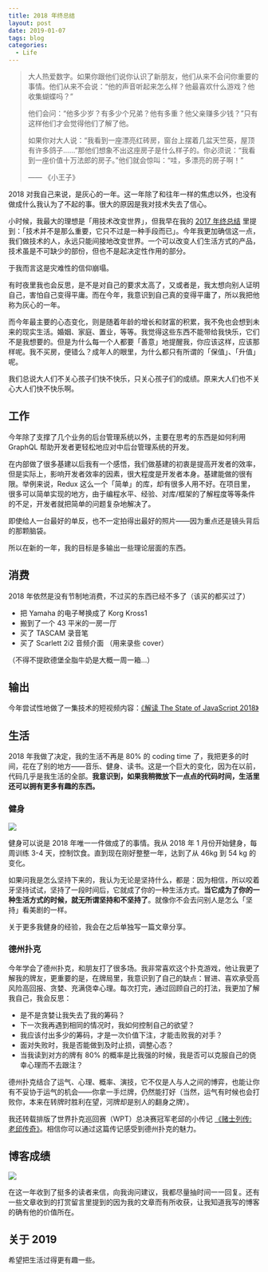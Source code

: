 ```yaml
---
title: 2018 年终总结
layout: post
date: 2019-01-07
tags: blog
categories:
  - Life
---
```


> 大人热爱数字。如果你跟他们说你认识了新朋友，他们从来不会问你重要的事情。他们从来不会说：“他的声音听起来怎么样？他最喜欢什么游戏？他收集蝴蝶吗？”
>
> 他们会问：“他多少岁？有多少个兄弟？他有多重？他父亲赚多少钱？”只有这样他们才会觉得他们了解了他。
>
> 如果你对大人说：“我看到一座漂亮红砖房，窗台上摆着几盆天竺葵，屋顶有许多鸽子……”那他们想象不出这座房子是什么样子的。你必须说：“我看到一座价值十万法郎的房子。”他们就会惊叫：“哇，多漂亮的房子啊！”
>
> —— 《小王子》

2018 对我自己来说，是灰心的一年。这一年除了和往年一样的焦虑以外，也没有做成什么我认为了不起的事。很大的原因是我对技术失去了信心。

小时候，我最大的理想是「用技术改变世界」，但我早在我的 [2017 年终总结](/blog/2017-summary/) 里提到：「技术并不是那么重要，它只不过是一种手段而已」。今年我更加确信这一点，我们做技术的人，永远只能间接地改变世界。一个可以改变人们生活方式的产品，技术虽是不可缺少的部份，但也不是起决定性作用的部分。

于我而言这是灾难性的信仰崩塌。

有时夜里我也会反思，是不是对自己的要求太高了，又或者是，我太想向别人证明自己，害怕自己变得平庸。而在今年，我意识到自己真的变得平庸了，所以我把他称为灰心的一年。

而今年最主要的心态变化，则是随着年龄的增长和财富的积累，我不免也会想到未来的现实生活。婚姻、家庭、置业，等等。我觉得这些东西不能带给我快乐，它们不是我想要的。但是为什么每一个人都要「善意」地提醒我，你应该这样，应该那样呢。我不买房，便错么？成年人的眼里，为什么都只有所谓的「保值」、「升值」呢。

我们总说大人们不关心孩子们快不快乐，只关心孩子们的成绩。原来大人们也不关心大人们快不快乐啊。

## 工作

今年除了支撑了几个业务的后台管理系统以外，主要在思考的东西是如何利用 GraphQL 帮助开发者更轻松地应对中后台管理系统的开发。

在内部做了很多基建以后我有一个感悟，我们做基建的初衷是提高开发者的效率，但是实际上，影响开发者效率的因素，很大程度是开发者本身。基建能做的很有限。举例来说，Redux 这么一个「简单」的库，却有很多人用不好。在项目里，很多可以简单实现的地方，由于编程水平、经验、对库/框架的了解程度等等条件的不足，开发者就把简单的问题复杂地解决了。

即使给人一台最好的单反，也不一定拍得出最好的照片——因为重点还是镜头背后的那颗脑袋。

所以在新的一年，我的目标是多输出一些理论层面的东西。

## 消费

2018 年依然是没有节制地消费，不过买的东西已经不多了（该买的都买过了）

- 把 Yamaha 的电子琴换成了 Korg Kross1
- 搬到了一个 43 平米的一房一厅
- 买了 TASCAM 录音笔
- 买了 Scarlett 2i2 音频介面 （用来录些 cover）

（不得不提欧德堡全脂牛奶是大概一周一箱...）

## 输出

今年尝试性地做了一集技术的短视频内容：[《解读 The State of JavaScript 2018》](http://www.bilibili.com/video/av36543409)

## 生活

2018 年我做了决定，我的生活不再是 80% 的 coding time 了，我把更多的时间，花在了别的地方——音乐、健身、读书。这是一个巨大的变化，因为在以前，代码几乎是我生活的全部。**我意识到，如果我稍微放下一点点的代码时间，生活里还可以拥有更多有趣的东西。**

### 健身

<img class="small" src="https://gbstatic.djyde.com/assets/006tNc79ly1fyy4u0ie1bj30pa0pan1o.jpg" />

健身可以说是 2018 年唯一一件做成了的事情。我从 2018 年 1 月份开始健身，每周训练 3-4 天，控制饮食。直到现在刚好整整一年，达到了从 46kg 到 54 kg 的变化。

如果问我是怎么坚持下来的，我认为无论是坚持什么，都是：因为相信，所以咬着牙坚持试试，坚持了一段时间后，它就成了你的一种生活方式。**当它成为了你的一种生活方式的时候，就无所谓坚持和不坚持了**。就像你不会去问别人是怎么「坚持」看美剧的一样。

关于更多我健身的经验，我会在之后单独写一篇文章分享。

### 德州扑克

今年学会了德州扑克，和朋友打了很多场。我非常喜欢这个扑克游戏，他让我更了解我的牌友，更重要的是，在牌局里，我意识到了自己的缺点：冒进、喜欢承受高风险高回报、贪婪、充满侥幸心理。每次打完，通过回顾自己的打法，我更加了解我自己，我会反思：

- 是不是贪婪让我失去了我的筹码？
- 下一次我再遇到相同的情况时，我如何控制自己的欲望？
- 我应该付出多少的筹码，才是一次价值下注，才能击败我的对手？
- 面对失败时，我是否能做到及时止损，调整心态？
- 当我读到对方的牌有 80% 的概率是比我强的时候，我是否可以克服自己的侥幸心理而不去跟注？

德州扑克结合了运气、心理、概率、演技，它不仅是人与人之间的博弈，也能让你有不妥协于运气的机会——你拿一手烂牌，仍然能打好（当然，运气有时候也会打败你，本来在转牌时胜利在望，河牌却是别人的翻身之牌）。

我还转载排版了世界扑克巡回赛（WPT）总决赛冠军老邱的小传记 [《赌士列传: 老邱传奇》](https://randyloop.gitbooks.io/the-legend-of-david-chiu/content/)。相信你可以通过这篇传记感受到德州扑克的魅力。

## 博客成绩

![](https://gbstatic.djyde.com/assets/006tNc79ly1fyy7f777sfj31im0cead2.jpg)

在这一年收到了挺多的读者来信，向我询问建议，我都尽量抽时间一一回复。还有一些文章收到的打赏留言里提到的因为我的文章而有所收获，让我知道我写的博客的确有他的价值所在。

## 关于 2019

希望把生活过得更有趣一些。